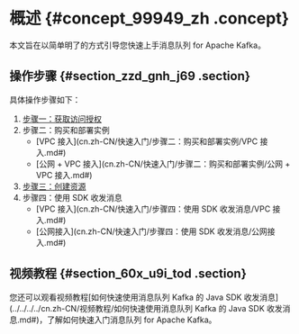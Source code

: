 # 概述 {#concept_99949_zh .concept}

本文旨在以简单明了的方式引导您快速上手消息队列 for Apache Kafka。

## 操作步骤 {#section_zzd_gnh_j69 .section}

具体操作步骤如下：

1.  [步骤一：获取访问授权](cn.zh-CN/快速入门/步骤一：获取访问授权.md#)
2.  步骤二：购买和部署实例
    -   [VPC 接入](cn.zh-CN/快速入门/步骤二：购买和部署实例/VPC 接入.md#)
    -   [公网 + VPC 接入](cn.zh-CN/快速入门/步骤二：购买和部署实例/公网 + VPC 接入.md#)
3.  [步骤三：创建资源](cn.zh-CN/快速入门/步骤三：创建资源.md#)
4.  步骤四：使用 SDK 收发消息
    -   [VPC 接入](cn.zh-CN/快速入门/步骤四：使用 SDK 收发消息/VPC 接入.md#)
    -   [公网接入](cn.zh-CN/快速入门/步骤四：使用 SDK 收发消息/公网接入.md#)

## 视频教程 {#section_60x_u9i_tod .section}

您还可以观看视频教程[如何快速使用消息队列 Kafka 的 Java SDK 收发消息](../../../../cn.zh-CN/视频教程/如何快速使用消息队列 Kafka 的 Java SDK 收发消息.md#)，了解如何快速入门消息队列 for Apache Kafka。

